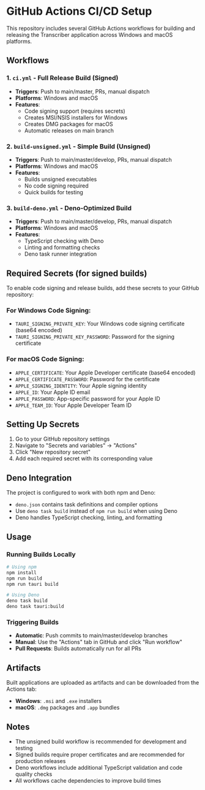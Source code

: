 # GitHub Actions CI/CD Setup

This repository includes several GitHub Actions workflows for building and releasing the Transcriber application across Windows and macOS platforms.

## Workflows

### 1. `ci.yml` - Full Release Build (Signed)
- **Triggers**: Push to main/master, PRs, manual dispatch
- **Platforms**: Windows and macOS  
- **Features**:
  - Code signing support (requires secrets)
  - Creates MSI/NSIS installers for Windows
  - Creates DMG packages for macOS
  - Automatic releases on main branch

### 2. `build-unsigned.yml` - Simple Build (Unsigned)
- **Triggers**: Push to main/master/develop, PRs, manual dispatch
- **Platforms**: Windows and macOS
- **Features**:
  - Builds unsigned executables
  - No code signing required
  - Quick builds for testing

### 3. `build-deno.yml` - Deno-Optimized Build
- **Triggers**: Push to main/master/develop, PRs, manual dispatch
- **Platforms**: Windows and macOS
- **Features**:
  - TypeScript checking with Deno
  - Linting and formatting checks
  - Deno task runner integration

## Required Secrets (for signed builds)

To enable code signing and release builds, add these secrets to your GitHub repository:

### For Windows Code Signing:
- `TAURI_SIGNING_PRIVATE_KEY`: Your Windows code signing certificate (base64 encoded)
- `TAURI_SIGNING_PRIVATE_KEY_PASSWORD`: Password for the signing certificate

### For macOS Code Signing:
- `APPLE_CERTIFICATE`: Your Apple Developer certificate (base64 encoded)
- `APPLE_CERTIFICATE_PASSWORD`: Password for the certificate
- `APPLE_SIGNING_IDENTITY`: Your Apple signing identity
- `APPLE_ID`: Your Apple ID email
- `APPLE_PASSWORD`: App-specific password for your Apple ID
- `APPLE_TEAM_ID`: Your Apple Developer Team ID

## Setting Up Secrets

1. Go to your GitHub repository settings
2. Navigate to "Secrets and variables" → "Actions"
3. Click "New repository secret"
4. Add each required secret with its corresponding value

## Deno Integration

The project is configured to work with both npm and Deno:

- `deno.json` contains task definitions and compiler options
- Use `deno task build` instead of `npm run build` when using Deno
- Deno handles TypeScript checking, linting, and formatting

## Usage

### Running Builds Locally

```bash
# Using npm
npm install
npm run build
npm run tauri build

# Using Deno
deno task build
deno task tauri:build
```

### Triggering Builds

- **Automatic**: Push commits to main/master/develop branches
- **Manual**: Use the "Actions" tab in GitHub and click "Run workflow"
- **Pull Requests**: Builds automatically run for all PRs

## Artifacts

Built applications are uploaded as artifacts and can be downloaded from the Actions tab:

- **Windows**: `.msi` and `.exe` installers
- **macOS**: `.dmg` packages and `.app` bundles

## Notes

- The unsigned build workflow is recommended for development and testing
- Signed builds require proper certificates and are recommended for production releases
- Deno workflows include additional TypeScript validation and code quality checks
- All workflows cache dependencies to improve build times
